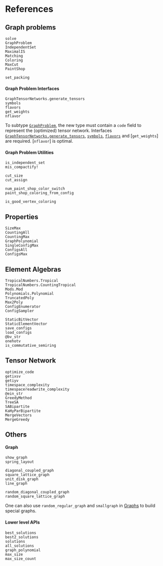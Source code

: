 # References
## Graph problems
```@docs
solve
GraphProblem
IndependentSet
MaximalIS
Matching
Coloring
MaxCut
PaintShop
```

```@docs
set_packing
```

#### Graph Problem Interfaces
```@docs
GraphTensorNetworks.generate_tensors
symbols
flavors
get_weights
nflavor
```

To subtype [`GraphProblem`](@ref), the new type must contain a `code` field to represent the (optimized) tensor network.
Interfaces [`GraphTensorNetworks.generate_tensors`](@ref), [`symbols`](@ref), [`flavors`](@ref) and [`get_weights`] are required.
[`nflavor`] is optimal.

#### Graph Problem Utilities
```@docs
is_independent_set
mis_compactify!

cut_size
cut_assign

num_paint_shop_color_switch
paint_shop_coloring_from_config

is_good_vertex_coloring
```

## Properties
```@docs
SizeMax
CountingAll
CountingMax
GraphPolynomial
SingleConfigMax
ConfigsAll
ConfigsMax
```

## Element Algebras
```@docs
TropicalNumbers.Tropical
TropicalNumbers.CountingTropical
Mods.Mod
Polynomials.Polynomial
TruncatedPoly
Max2Poly
ConfigEnumerator
ConfigSampler
```

```@docs
StaticBitVector
StaticElementVector
save_configs
load_configs
@bv_str
onehotv
is_commutative_semiring
```

## Tensor Network
```@docs
optimize_code
getixsv
getiyv
timespace_complexity
timespacereadwrite_complexity
@ein_str
GreedyMethod
TreeSA
SABipartite
KaHyParBipartite
MergeVectors
MergeGreedy
```

## Others
#### Graph
```@docs
show_graph
spring_layout

diagonal_coupled_graph
square_lattice_graph
unit_disk_graph
line_graph

random_diagonal_coupled_graph
random_square_lattice_graph
```

One can also use `random_regular_graph` and `smallgraph` in [Graphs](https://github.com/JuliaGraphs/Graphs.jl) to build special graphs.

#### Lower level APIs
```@docs
best_solutions
best2_solutions
solutions
all_solutions
graph_polynomial
max_size
max_size_count
```